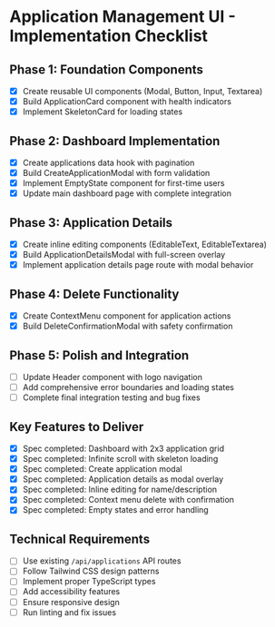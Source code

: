 # Application Management UI - Implementation Checklist

## Phase 1: Foundation Components
- [x] Create reusable UI components (Modal, Button, Input, Textarea)
- [x] Build ApplicationCard component with health indicators
- [x] Implement SkeletonCard for loading states

## Phase 2: Dashboard Implementation  
- [x] Create applications data hook with pagination
- [x] Build CreateApplicationModal with form validation
- [x] Implement EmptyState component for first-time users
- [x] Update main dashboard page with complete integration

## Phase 3: Application Details
- [x] Create inline editing components (EditableText, EditableTextarea)
- [x] Build ApplicationDetailsModal with full-screen overlay
- [x] Implement application details page route with modal behavior

## Phase 4: Delete Functionality
- [x] Create ContextMenu component for application actions
- [x] Build DeleteConfirmationModal with safety confirmation

## Phase 5: Polish and Integration
- [ ] Update Header component with logo navigation
- [ ] Add comprehensive error boundaries and loading states
- [ ] Complete final integration testing and bug fixes

## Key Features to Deliver
- [x] Spec completed: Dashboard with 2x3 application grid
- [x] Spec completed: Infinite scroll with skeleton loading
- [x] Spec completed: Create application modal
- [x] Spec completed: Application details as modal overlay
- [x] Spec completed: Inline editing for name/description
- [x] Spec completed: Context menu delete with confirmation
- [x] Spec completed: Empty states and error handling

## Technical Requirements
- [ ] Use existing `/api/applications` API routes
- [ ] Follow Tailwind CSS design patterns
- [ ] Implement proper TypeScript types
- [ ] Add accessibility features
- [ ] Ensure responsive design
- [ ] Run linting and fix issues